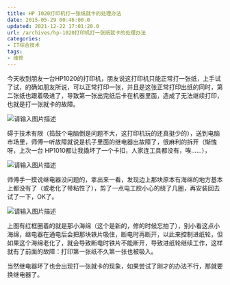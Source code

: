 ```yaml
---
title: HP 1020打印机打一张纸就卡的处理办法
date: 2015-05-29 00:46:00.0
updated: 2021-12-22 17:01:20.0
url: /archives/hp-1020打印机打一张纸就卡的处理办法
categories: 
- IT综合技术
tags: 
- 维修
---
```


<p>今天收到朋友一台HP1020的打印机，朋友说这打印机只能正常打一张纸，上手试了试，的确如朋友所说，可以正常打印一张，并且是这张正常打印出纸的同时，第二张纸也跟着吸进了，导致第一张出完纸后卡在机器里面，造成了无法继续打印，也就是打一张就卡的故障。</p><p><img src="https://cdn.uu126.cn/wp-content/uploads/2015/05/635073587227937189.jpg" alt="请输入图片描述" title="请输入图片描述"></p><p>碍于技术有限（捣鼓个电脑倒是问题不大，这打印机玩的还真挺少的），送到电脑市场里，师傅一听故障就说是机子里面的继电器出故障了，很麻利的拆开（惭愧呀，上次一台 HP1010都让我撬坏了一个卡扣，人家连工具都没有，唉……），</p><p><img src="https://cdn.uu126.cn/wp-content/uploads/2015/05/20150528163705.jpg" alt="请输入图片描述" title="请输入图片描述"></p><p>师傅手一摸说继电器没问题的，拿出来一看，发现边上那块原本有海绵的地方基本上都没有了（或老化了带粘性了），剪了一点电工胶小心的绕了几圈，再安装回去试了一下，OK了。</p><p><img src="https://cdn.uu126.cn/wp-content/uploads/2015/05/20150528162243.jpg" alt="请输入图片描述" title="请输入图片描述"></p><p>上图有红框圈着的就是那小海绵（这个是新的，修的时候忘拍了），别小看这点小海绵，继电器在通电后会把那块铁片吸住，断电时再断开，以此来控制进纸轮，但如果这个海绵老化了，就会导致断电时铁片不能断开，导致进纸轮继续工作，这样就有了前面的故障：打印第一张纸不久第一张也被吸入。</p><p>当然继电器坏了也会出现打一张就卡的现象，如果尝试了刚才的办法不行，那就要换继电器了。</p>